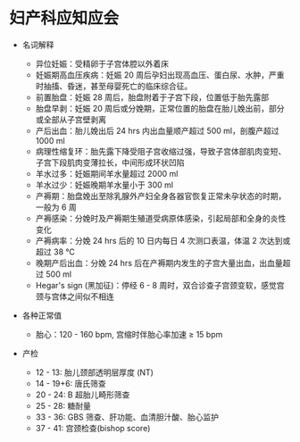 # 妇产科应知应会
- 名词解释
    - 异位妊娠：受精卵于子宫体腔以外着床
    - 妊娠期高血压疾病：妊娠 20 周后孕妇出现高血压、蛋白尿、水肿，严重时抽搐、昏迷，甚至母婴死亡的临床综合征。
    - 前置胎盘：妊娠 28 周后，胎盘附着于子宫下段，位置低于胎先露部
    - 胎盘早剥：妊娠 20 周后或分娩期，正常位置的胎盘在胎儿娩出前，部分或全部从子宫壁剥离
    - 产后出血：胎儿娩出后 24 hrs 内出血量顺产超过 500 ml，剖腹产超过 1000 ml
    - 病理性缩复环：胎先露下降受阻子宫收缩过强，导致子宫体部肌肉变短、子宫下段肌肉变薄拉长，中间形成环状凹陷
    - 羊水过多：妊娠期间羊水量超过 2000 ml
    - 羊水过少：妊娠晚期羊水量小于 300 ml
    - 产褥期：胎盘娩出至除乳腺外产妇全身各器官恢复正常未孕状态的时期，一般为 6 周
    - 产褥感染：分娩时及产褥期生殖道受病原体感染，引起局部和全身的炎性变化
    - 产褥病率：分娩 24 hrs 后的 10 日内每日 4 次测口表温，体温 2 次达到或超过 38 ℃
    - 晚期产后出血：分娩 24 hrs 后在产褥期内发生的子宫大量出血，出血量超过 500 ml
    - Hegar's sign (黑加征)：停经 6 - 8 周时，双合诊查子宫颈变软，感觉宫颈与宫体之间似不相连

- 各种正常值
    - 胎心：120 - 160 bpm, 宫缩时伴胎心率加速 ≥ 15 bpm

- 产检
    - 12 - 13: 胎儿颈部透明层厚度 (NT)
    - 14 - 19+6: 唐氏筛查
    - 20 - 24: B 超胎儿畸形筛查
    - 25 - 28: 糖耐量
    - 33 - 36: GBS 筛查、肝功能、血清胆汁酸、胎心监护
    - 37 - 41: 宫颈检查(bishop score)
